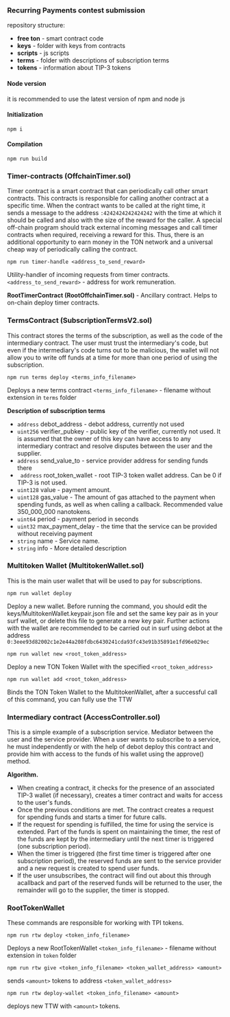 ### Recurring Payments contest submission

repository structure:
- **free ton** - smart contract code
- **keys** - folder with keys from contracts
- **scripts** - js scripts
- **terms** - folder with descriptions of subscription terms
- **tokens** - information about TIP-3 tokens

#### Node version
it is recommended to use the latest version of npm and node js

#### Initialization
```
npm i
```
#### Compilation
```
npm run build
```

### Timer-contracts (OffchainTimer.sol)
Timer contract is a smart contract that can periodically call other smart contracts. This contracts is responsible for calling another contract at a specific time. When the contract wants to be called at the right time, it sends a message to the address `:4242424242424242` with the time at which it should be called and also with the size of the reward for the caller. A special off-chain program should track external incoming messages and call timer contracts when required, receiving a reward for this. Thus, there is an additional opportunity to earn money in the TON network and a universal cheap way of periodically calling the contract.
```
npm run timer-handle <address_to_send_reward>
```
Utility-handler of incoming requests from timer contracts.  `<address_to_send_reward>` - address for work remuneration.

**RootTimerContract (RootOffchainTimer.sol)** - Ancillary contract. Helps to on-chain deploy timer contracts.


### TermsContract (SubscriptionTermsV2.sol)
This contract stores the terms of the subscription, as well as the code of the intermediary contract. The user must trust the intermediary's code, but even if the intermediary's code turns out to be malicious, the wallet will not allow you to write off funds at a time for more than one period of using the subscription.
```
npm run terms deploy <terms_info_filename>
```
Deploys a new terms contract  `<terms_info_filename>` - filename without extension in `terms` folder

**Description of subscription terms**
- `address` debot_address - debot address, currently not used
- `uint256` verifier_pubkey - public key of the verifier, currently not used. It is assumed that the owner of this key can have access to any intermediary contract and resolve disputes between the user and the supplier.
- `address` send_value_to - service provider address for sending funds there
- ` address` root_token_wallet - root TIP-3 token wallet address. Can be 0 if TIP-3 is not used.
- `uint128` value - payment amount.
- `uint128` gas_value - The amount of gas attached to the payment when spending funds, as well as when calling a callback. Recommended value 350_000_000 nanotokens.
- `uint64` period - payment period in seconds
- `uint32` max_payment_delay - the time that the service can be provided without receiving payment
- `string` name - Service name.
- `string` info - More detailed description

### Multitoken Wallet (MultitokenWallet.sol)
This is the main user wallet that will be used to pay for subscriptions.
```
npm run wallet deploy 
```
Deploy a new wallet. Before running the command, you should edit the keys/MultitokenWallet.keypair.json file and set the same key pair as in your surf wallet, or delete this file to generate a new key pair.
Further actions with the wallet are recommended to be carried out in surf using debot at the address `0:3eee93d82002c1e2e44a208fdbc6430241cda93fc43e91b35891e1fd96e029ec`

```
npm run wallet new <root_token_address>
```
Deploy a new TON Token Wallet with the specified `<root_token_address>`

```
npm run wallet add <root_token_address>
```
Binds the TON Token Wallet to the MultitokenWallet, after a successful call of this command, you can fully use the TTW

### Intermediary contract (AccessController.sol)
This is a simple example of a subscription service. Mediator between the user and the service provider. When a user wants to subscribe to a service, he must independently or with the help of debot deploy this contract and provide him with access to the funds of his wallet using the approve() method.

**Algorithm.**
- When creating a contract, it checks for the presence of an associated TIP-3 wallet (if necessary), creates a timer contract and waits for access to the user's funds.
- Once the previous conditions are met. The contract creates a request for spending funds and starts a timer for future calls.
- If the request for spending is fulfilled, the time for using the service is extended. Part of the funds is spent on maintaining the timer, the rest of the funds are kept by the intermediary until the next timer is triggered (one subscription period).
- When the timer is triggered (the first time timer is triggered after one subscription period), the reserved funds are sent to the service provider and a new request is created to spend user funds.
- If the user unsubscribes, the contract will find out about this through acallback and part of the reserved funds will be returned to the user, the remainder will go to the supplier, the timer is stopped.

### RootTokenWallet
These commands are responsible for working with TPI tokens.
```
npm run rtw deploy <token_info_filename>
```
Deploys a new RootTokenWallet  `<token_info_filename>` - filename without extension in `token` folder
```
npm run rtw give <token_info_filename> <token_wallet_address> <amount>
```
sends `<amount>` tokens to address `<token_wallet_address>`
```
npm run rtw deploy-wallet <token_info_filename> <amount>
```
deploys new TTW with `<amount>` tokens.

